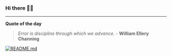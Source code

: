 ### Hi there 👋🏻


---

**Quote of the day**

> *Error is discipline through which we advance.* - **William Ellery Channing** 

[![README.md](https://github.com/marcolovazzano/marcolovazzano/actions/workflows/readme.yml/badge.svg?branch=main)](https://github.com/marcolovazzano/marcolovazzano/actions/workflows/readme.yml)
